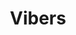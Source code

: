 ---
title: "Vibers"
description: "Vibers est une application sociale qui permet de partager et découvrir en temps réel la musique écoutée entre amis."
link: "https://github.com/idasrah/vibers"
tech: ["React Native", "Expo", "NestJS", "NeonDB"]
disabled: true
---
